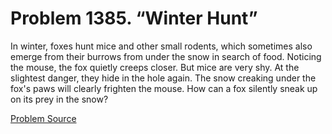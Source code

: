 # Problem 1385. “Winter Hunt”

In winter, foxes hunt mice and other small rodents, which sometimes also emerge from their burrows from under the snow in search of food. Noticing the mouse, the fox quietly creeps closer. But mice are very shy. At the slightest danger, they hide in the hole again. The snow creaking under the fox's paws will clearly frighten the mouse. How can a fox silently sneak up on its prey in the snow?

[Problem Source](https://www.trizland.ru/tasks/6153/)